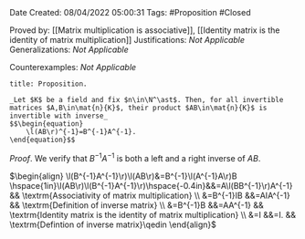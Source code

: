 <br />
<br />

Date Created: 08/04/2022 05:00:31
Tags: #Proposition #Closed

Proved by: [[Matrix multiplication is associative]], [[Identity matrix is the identity of matrix multiplication]]
Justifications: _Not Applicable_
Generalizations: _Not Applicable_

Counterexamples: _Not Applicable_

``` ad-Proposition
title: Proposition.

_Let $K$ be a field and fix $n\in\N^\ast$. Then, for all invertible matrices $A,B\in\mat{n}{K}$, their product $AB\in\mat{n}{K}$ is invertible with inverse_
$$\begin{equation}
    \l(AB\r)^{-1}=B^{-1}A^{-1}.
\end{equation}$$

```

_Proof_. We verify that $B^{-1}A^{-1}$ is both a left and a right inverse of $AB$.

$\begin{align}
    \l(B^{-1}A^{-1}\r)\l(AB\r)&=B^{-1}\l(A^{-1}A\r)B \hspace{1in}\l(AB\r)\l(B^{-1}A^{-1}\r)\hspace{-0.4in}&&=A\l(BB^{-1}\r)A^{-1} && \textrm{Associativity of matrix multiplication} \\
    &=B^{-1}IB &&=AIA^{-1} && \textrm{Definition of inverse matrix} \\
    &=B^{-1}B &&=AA^{-1} && \textrm{Identity matrix is the identity of matrix multiplication} \\
    &=I &&=I. && \textrm{Defintion of inverse matrix}\qedin
\end{align}$